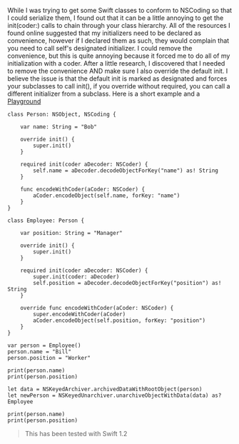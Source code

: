<!--
Title: NSCoding class chaining with Swift
Date: 2015/08/24
Template: post
Blog: true
-->

While I was trying to get some Swift classes to conform to
NSCoding so that I could serialize them, I found out that it can be a
little annoying to get the init(coder:) calls to chain through your
class hierarchy. All of the resources I found online suggested that my
initializers need to be declared as convenience, however if I declared
them as such, they would complain that you need to call self's
designated initializer. I could remove the convenience, but this is
quite annoying because it forced me to do all of my initialization with
a coder. After a little research, I discovered that I needed to remove
the convenience AND make sure I also override the default init. I
believe the issue is that the default init is marked as designated and
forces your subclasses to call init(), if you override without required,
you can call a different initializer from a subclass. Here is a short
example and a [Playground][1]

```
class Person: NSObject, NSCoding {

    var name: String = "Bob"

    override init() {
        super.init()
    }

    required init(coder aDecoder: NSCoder) {
        self.name = aDecoder.decodeObjectForKey("name") as! String
    }

    func encodeWithCoder(aCoder: NSCoder) {
        aCoder.encodeObject(self.name, forKey: "name")
    }
}

class Employee: Person {

    var position: String = "Manager"

    override init() {
        super.init()
    }

    required init(coder aDecoder: NSCoder) {
        super.init(coder: aDecoder)
        self.position = aDecoder.decodeObjectForKey("position") as! String
    }

    override func encodeWithCoder(aCoder: NSCoder) {
        super.encodeWithCoder(aCoder)
        aCoder.encodeObject(self.position, forKey: "position") 
    }
}

var person = Employee()
person.name = "Bill"
person.position = "Worker"

print(person.name)
print(person.position)

let data = NSKeyedArchiver.archivedDataWithRootObject(person)
let newPerson = NSKeyedUnarchiver.unarchiveObjectWithData(data) as? Employee

print(person.name)
print(person.position)
```

> This has been tested with Swift 1.2

[1]: content/downloads/NSCoding-Playground.zip
